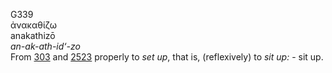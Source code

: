 <body>
  <p>G339<br>  ἀνακαθίζω  <br> anakathizō  <br><i>an-ak-ath-id‘-zo </i><br>From <a href="g0303.htm">303</a> and <a href="g2523.htm">2523</a>  properly to <i>set</i> <i>up</i>, that is, (reflexively) to <i>sit</i> <i>up:</i> - sit up.<br></p>
 </body>